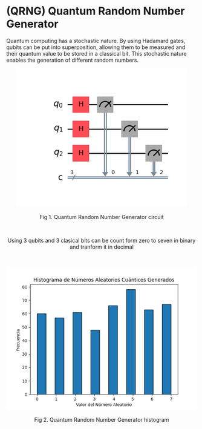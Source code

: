 # (QRNG) Quantum Random Number Generator

Quantum computing has a stochastic nature. By using Hadamard gates, qubits can be put into superposition, allowing them to be measured and their quantum value to be stored in a classical bit. This stochastic nature enables the generation of different random numbers.

<p align="center">

  <img src="https://github.com/lestorres/Quantum-computing/blob/random_numbers/random_number_generator/quamtun_circuit.png"/>
	<div align="center">
  Fig 1. Quantum Random Number Generator circuit

<br> <!-- Espacio entre las imágenes -->

Using 3 qubits and 3 clasical bits can be count form zero to seven in binary and tranform it in decimal

<br>

  <p align="center">
  <img src="https://github.com/lestorres/Quantum-computing/blob/main/random_number_generator/quamtun_numbers_1.png"/>
	<div align="center">
  Fig 2. Quantum Random Number Generator histogram
